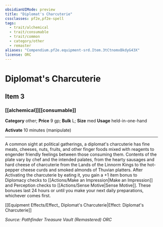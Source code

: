 ```yaml
---
obsidianUIMode: preview
title: "Diplomat's Charcuterie"
cssclasses: pf2e,pf2e-spell
tags:
  - trait/alchemical
  - trait/consumable
  - trait/common
  - category/other
  - remaster
aliases: "Compendium.pf2e.equipment-srd.Item.3tCtnomxBkdyG43X"
license: ORC
---
```

# Diplomat's Charcuterie
## Item 3
### [[alchemical]][[consumable]]

**Category** other; 
**Price** 9 gp; 
**Bulk** L; **Size** med
**Usage** held-in-one-hand

**Activate** 10 minutes (manipulate)

* * *

A common sight at political gatherings, a diplomat's charcuterie has fine meats, cheeses, nuts, fruits, and other finger foods mixed with reagents to engender friendly feelings between those consuming them. Contents of the plate vary by chef and the intended palates, from the hearty sausages and hard cheese of charcuterie from the Lands of the Linnorm Kings to the hot-pepper cheese curds and smoked almonds of Thuvian platters. After Activating the charcuterie by eating it, you gain a +1 item bonus to Diplomacy checks to [[Actions/Make an Impression|Make an Impression]] and Perception checks to [[Actions/Sense Motive|Sense Motive]]. These bonuses last 24 hours or until you make your next daily preparations, whichever comes first.

[[Equipment Effects/Effect_ Diplomat's Charcuterie|Effect: Diplomat's Charcuterie]]

*Source: Pathfinder Treasure Vault (Remastered)*
*ORC*